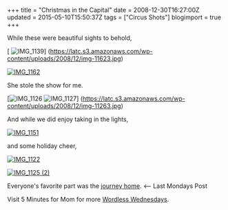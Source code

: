 +++
title = "Christmas in the Capital"
date = 2008-12-30T16:27:00Z
updated = 2015-05-10T15:50:37Z
tags = ["Circus Shots"]
blogimport = true 
+++

  While these were beautiful sights to behold,

[
](https://latc.s3.amazonaws.com/wp-content/uploads/2008/12/img-11262.jpg) 

[ ![IMG_1139](https://latc.s3.amazonaws.com/wp-content/uploads/2008/12/img-1139-thumb.jpg)] (https://latc.s3.amazonaws.com/wp-content/uploads/2008/12/img-11623.jpg)

[![IMG_1162](https://latc.s3.amazonaws.com/wp-content/uploads/2008/12/img-1162-thumb.jpg)](https://latc.s3.amazonaws.com/wp-content/uploads/2008/12/img-11623.jpg) 

 


 

She stole the show for me.

[![IMG_1126](https://latc.s3.amazonaws.com/wp-content/uploads/2008/12/img-1126-thumb1.jpg)   ![IMG_1127](https://latc.s3.amazonaws.com/wp-content/uploads/2008/12/img-1127-thumb.jpg)] (https://latc.s3.amazonaws.com/wp-content/uploads/2008/12/img-11263.jpg)

And while we did enjoy taking in the lights,

[![IMG_1151](https://latc.s3.amazonaws.com/wp-content/uploads/2008/12/img-1151-thumb1.jpg)](https://latc.s3.amazonaws.com/wp-content/uploads/2008/12/img-11511.jpg) 

and some holiday cheer,

[![IMG_1122](https://latc.s3.amazonaws.com/wp-content/uploads/2008/12/img-1122-thumb1.jpg)](https://latc.s3.amazonaws.com/wp-content/uploads/2008/12/img-11221.jpg) 

[![IMG_1125 (2)](https://latc.s3.amazonaws.com/wp-content/uploads/2008/12/img-1125-2-thumb.jpg)](https://latc.s3.amazonaws.com/wp-content/uploads/2008/12/img-1125-2.jpg) 

 

Everyone's favorite part was the [journey home](http://lifeatthecircus.com/2008/12/22/sometimes-its-all-in-the-journey/).  &lt;-- Last Mondays Post

 

Visit 5 Minutes for Mom for more [Wordless Wednesdays](www.5minutesformom.com).   
